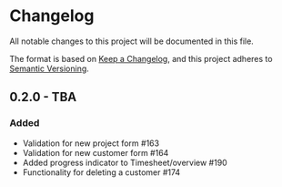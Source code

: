 # Changelog
All notable changes to this project will be documented in this file.

The format is based on [Keep a Changelog](https://keepachangelog.com/en/1.0.0/),
and this project adheres to [Semantic Versioning](https://semver.org/spec/v2.0.0.html).

## 0.2.0 - TBA

### Added
- Validation for new project form #163
- Validation for new customer form #164
- Added progress indicator to Timesheet/overview #190
- Functionality for deleting a customer #174